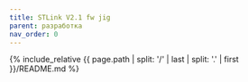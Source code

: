 ```yaml
---
title: STLink V2.1 fw jig
parent: разработка
nav_order: 0
---
```

{% include_relative {{ page.path | split: '/' | last | split: '.' | first }}/README.md %}
